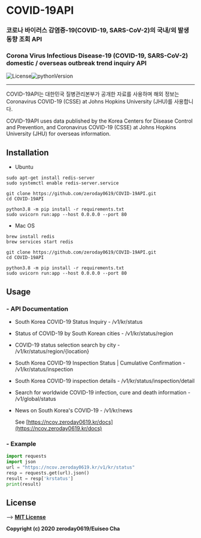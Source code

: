 # COVID-19API

### 코로나 바이러스 감염증-19(COVID-19, SARS-CoV-2)의 국내/외 발생 동향 조회 API
### Corona Virus Infectious Disease-19 (COVID-19, SARS-CoV-2) domestic / overseas outbreak trend inquiry API

 ![License](https://img.shields.io/badge/License-MIT-blue)![pythonVersion](https://img.shields.io/badge/python-v3.8-blue)

---

COVID-19API는 대한민국 질병관리본부가 공개한 자료를 사용하며 해외 정보는 Coronavirus COVID-19 (CSSE) at Johns Hopkins University (JHU)를 사용합니다.

COVID-19API uses data published by the Korea Centers for Disease Control and Prevention, and Coronavirus COVID-19 (CSSE) at Johns Hopkins University (JHU) for overseas information.

## Installation

- Ubuntu

```shell
sudo apt-get install redis-server
sudo systemctl enable redis-server.service
```

```shell
git clone https://github.com/zeroday0619/COVID-19API.git
cd COVID-19API
```

```shell
python3.8 -m pip install -r requirements.txt
sudo uvicorn run:app --host 0.0.0.0 --port 80
```

- Mac OS

```shell
brew install redis
brew services start redis
```

```shell
git clone https://github.com/zeroday0619/COVID-19API.git
cd COVID-19API
```

```shell
python3.8 -m pip install -r requirements.txt
sudo uvicorn run:app --host 0.0.0.0 --port 80
```

## Usage

### - API Documentation


- South Korea COVID-19 Status Inquiry - /v1/kr/status
- Status of COVID-19 by South Korean cities - /v1/kr/status/region

- COVID-19 status selection search by city - /v1/kr/status/region/{location}

- South Korea COVID-19 Inspection Status | Cumulative Confirmation - /v1/kr/status/inspection

- South Korea COVID-19 inspection details - /v1/kr/status/inspection/detail

- Search for worldwide COVID-19 infection, cure and death information - /v1/global/status

- News on South Korea's COVID-19 - /v1/kr/news

  See [https://ncov.zeroday0619.kr/docs](https://ncov.zeroday0619.kr/docs)

### - Example

```python
import requests
import json
url = "https://ncov.zeroday0619.kr/v1/kr/status"
resp = requests.get(url).json()
result = resp['krstatus']
print(result)
```

## License

--> [**MIT License**](https://github.com/zeroday0619/COVID-19API/blob/master/LICENSE)

**Copyright (c) 2020 zeroday0619/Euiseo Cha**
